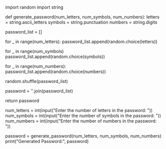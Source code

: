 import random
import string

def generate_password(num_letters, num_symbols, num_numbers):
     letters = string.ascii_letters
    symbols = string.punctuation
    numbers = string.digits

 password_list = []

 for _ in range(num_letters):
 password_list.append(random.choice(letters))

   for _ in range(num_symbols)
   password_list.append(random.choice(symbols))

for _ in range(num_numbers):
password_list.append(random.choice(numbers))

random.shuffle(password_list)

password = ''.join(password_list)

return password

 num_letters = int(input("Enter the number of letters in the password: "))
 num_symbols = int(input("Enter the number of symbols in the password: "))
 num_numbers = int(input("Enter the number of numbers in the password: "))

 password = generate_password(num_letters, num_symbols, num_numbers)
 print("Generated Password:", password)
